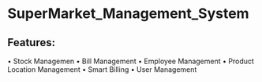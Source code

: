 # SuperMarket_Management_System

## Features:
• Stock Managemen
• Bill Management
• Employee Management
• Product Location Management
• Smart Billing
• User Management
